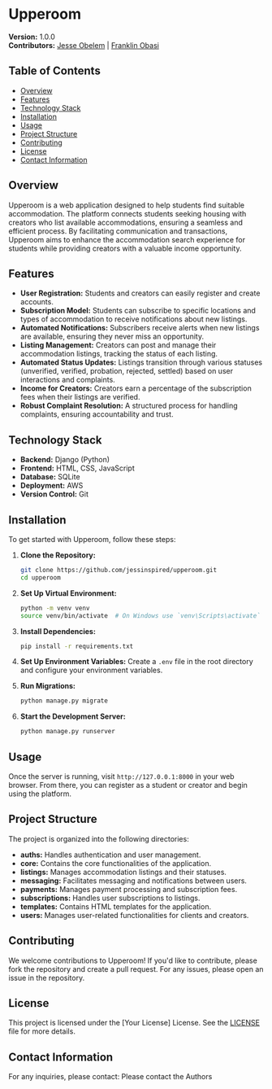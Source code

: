 # Upperoom

**Version:** 1.0.0  
**Contributors:** [Jesse Obelem](https://github.com/jessinspired) | [Franklin Obasi](https://github.com/frankinobasy)


## Table of Contents

- [Overview](#overview)
- [Features](#features)
- [Technology Stack](#technology-stack)
- [Installation](#installation)
- [Usage](#usage)
- [Project Structure](#project-structure)
- [Contributing](#contributing)
- [License](#license)
- [Contact Information](#contact-information)

## Overview

Upperoom is a web application designed to help students find suitable accommodation. The platform connects students seeking housing with creators who list available accommodations, ensuring a seamless and efficient process. By facilitating communication and transactions, Upperoom aims to enhance the accommodation search experience for students while providing creators with a valuable income opportunity.

## Features

- **User Registration:** Students and creators can easily register and create accounts.
- **Subscription Model:** Students can subscribe to specific locations and types of accommodation to receive notifications about new listings.
- **Automated Notifications:** Subscribers receive alerts when new listings are available, ensuring they never miss an opportunity.
- **Listing Management:** Creators can post and manage their accommodation listings, tracking the status of each listing.
- **Automated Status Updates:** Listings transition through various statuses (unverified, verified, probation, rejected, settled) based on user interactions and complaints.
- **Income for Creators:** Creators earn a percentage of the subscription fees when their listings are verified.
- **Robust Complaint Resolution:** A structured process for handling complaints, ensuring accountability and trust.

## Technology Stack

- **Backend:** Django (Python)
- **Frontend:** HTML, CSS, JavaScript
- **Database:** SQLite
- **Deployment:** AWS
- **Version Control:** Git

## Installation

To get started with Upperoom, follow these steps:

1. **Clone the Repository:**
   ```bash
   git clone https://github.com/jessinspired/upperoom.git
   cd upperoom
   ```

2. **Set Up Virtual Environment:**
   ```bash
   python -m venv venv
   source venv/bin/activate  # On Windows use `venv\Scripts\activate`
   ```

3. **Install Dependencies:**
   ```bash
   pip install -r requirements.txt
   ```

4. **Set Up Environment Variables:**
   Create a `.env` file in the root directory and configure your environment variables.

5. **Run Migrations:**
   ```bash
   python manage.py migrate
   ```

6. **Start the Development Server:**
   ```bash
   python manage.py runserver
   ```

## Usage

Once the server is running, visit `http://127.0.0.1:8000` in your web browser. From there, you can register as a student or creator and begin using the platform.

## Project Structure

The project is organized into the following directories:

- **auths:** Handles authentication and user management.
- **core:** Contains the core functionalities of the application.
- **listings:** Manages accommodation listings and their statuses.
- **messaging:** Facilitates messaging and notifications between users.
- **payments:** Manages payment processing and subscription fees.
- **subscriptions:** Handles user subscriptions to listings.
- **templates:** Contains HTML templates for the application.
- **users:** Manages user-related functionalities for clients and creators.

## Contributing

We welcome contributions to Upperoom! If you'd like to contribute, please fork the repository and create a pull request. For any issues, please open an issue in the repository.

## License

This project is licensed under the [Your License] License. See the [LICENSE](LICENSE) file for more details.

## Contact Information

For any inquiries, please contact: Please contact the Authors
